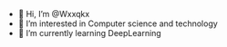 - 👋 Hi, I’m @Wxxqkx
- 👀 I’m interested in Computer science and technology
- 🌱 I’m currently learning DeepLearning

<!---
Wxxqkx/Wxxqkx is a ✨ special ✨ repository because its `README.md` (this file) appears on your GitHub profile.
You can click the Preview link to take a look at your changes.
--->
